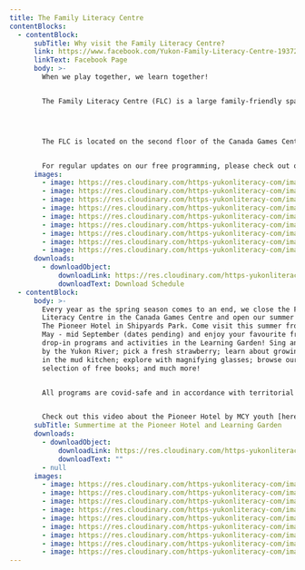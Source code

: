 ```yaml
---
title: The Family Literacy Centre
contentBlocks:
  - contentBlock:
      subTitle: Why visit the Family Literacy Centre?
      link: https://www.facebook.com/Yukon-Family-Literacy-Centre-193726640688169/
      linkText: Facebook Page
      body: >-
        When we play together, we learn together! 


        The Family Literacy Centre (FLC) is a large family-friendly space filled with books, crafts, toys, puzzles, music, and more. Open six days per week, the FLC offers free, everyone-welcome, daily drop-in programs for families to learn together through play. With structured activities most mornings, and unstructured drop-in play time every afternoon, our programs help families build essential life skills while providing early learning opportunities for their children. Our qualified staff specialize in early childhood education and family literacy. We connect families to the community resources they need, and help them become lifelong learners.  




        The FLC is located on the second floor of the Canada Games Centre and is open from September through May. Come visit us and have fun! All programs are free, drop-in and everyone welcome. No registration or wristband required. 


        For regular updates on our free programming, please check out our Facebook page.
      images:
        - image: https://res.cloudinary.com/https-yukonliteracy-com/image/upload/q_35/v1648540905/reading-at-ph_yqkpja.jpg
        - image: https://res.cloudinary.com/https-yukonliteracy-com/image/upload/q_35/v1648541996/crafts-2_o4b0d1.jpg
        - image: https://res.cloudinary.com/https-yukonliteracy-com/image/upload/q_35/v1648541973/crafts_pedsu9.jpg
        - image: https://res.cloudinary.com/https-yukonliteracy-com/image/upload/q_35/v1648540759/slime_ea3ypr.jpg
        - image: https://res.cloudinary.com/https-yukonliteracy-com/image/upload/q_35/v1648541013/pizza_tgr03i.jpg
        - image: https://res.cloudinary.com/https-yukonliteracy-com/image/upload/q_35/v1648540942/quiet-reading_ek1chn.jpg
        - image: https://res.cloudinary.com/https-yukonliteracy-com/image/upload/q_35/v1648541156/painting-2_nsthwl.jpg
        - image: https://res.cloudinary.com/https-yukonliteracy-com/image/upload/q_35/v1648541135/painting-with-feet_o18nos.jpg
        - image: https://res.cloudinary.com/https-yukonliteracy-com/image/upload/q_35/v1648541700/flc-space_iphibf.jpg
      downloads:
        - downloadObject:
            downloadLink: https://res.cloudinary.com/https-yukonliteracy-com/image/upload/q_35/v1681231734/Untitled_design_asopf0.png
            downloadText: Download Schedule
  - contentBlock:
      body: >-
        Every year as the spring season comes to an end, we close the Family
        Literacy Centre in the Canada Games Centre and open our summer location
        The Pioneer Hotel in Shipyards Park. Come visit this summer from late
        May - mid September (dates pending) and enjoy your favourite free,
        drop-in programs and activities in the Learning Garden! Sing and dance
        by the Yukon River; pick a fresh strawberry; learn about growing; play
        in the mud kitchen; explore with magnifying glasses; browse our large
        selection of free books; and much more!


        All programs are covid-safe and in accordance with territorial guidelines.


        Check out this video about the Pioneer Hotel by MCY youth [here](https://www.youtube.com/watch?v=8qg68c5roKQ&fbclid=IwAR0-41J98G_dxB-L0YUQngbri69NvXIUfy1FSmXlzvfOD6-fwmk9Q_24QgQ).
      subTitle: Summertime at the Pioneer Hotel and Learning Garden
      downloads:
        - downloadObject:
            downloadLink: https://res.cloudinary.com/https-yukonliteracy-com/image/upload/q_35/v1657916954/back_htz6vp.pdf
            downloadText: ""
        - null
      images:
        - image: https://res.cloudinary.com/https-yukonliteracy-com/image/upload/q_35/v1648540905/reading-at-ph_yqkpja.jpg
        - image: https://res.cloudinary.com/https-yukonliteracy-com/image/upload/q_35/v1648537220/screen-shot-2021-06-29-at-12.12.12-pm_aqgzwo.png
        - image: https://res.cloudinary.com/https-yukonliteracy-com/image/upload/q_35/v1648537307/193901349_4195777563816370_4768995207328862308_n_avwflp.jpg
        - image: https://res.cloudinary.com/https-yukonliteracy-com/image/upload/q_35/v1648537280/67432485_2446695462057931_7092829247403720704_n_qjlvdc.jpg
        - image: https://res.cloudinary.com/https-yukonliteracy-com/image/upload/q_35/v1681232633/Pioneer_Hotel_2_nbapod.jpg
        - image: https://res.cloudinary.com/https-yukonliteracy-com/image/upload/q_35/v1681232868/IMG_20220624_121706_h7gago.jpg
        - image: https://res.cloudinary.com/https-yukonliteracy-com/image/upload/q_35/v1681232883/IMG_20220707_143859_w1nnav.jpg
        - image: https://res.cloudinary.com/https-yukonliteracy-com/image/upload/q_35/v1681232905/IMG_20220812_094442_lgjnlf.jpg
        - image: https://res.cloudinary.com/https-yukonliteracy-com/image/upload/q_35/v1681232933/IMG_20220814_201504_688_fmd4js.webp
---
```

